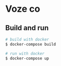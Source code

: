 # Voze co
## Build and run

``` bash
# build with docker
$ docker-compose build

# run with docker
$ docker-compose up
```
